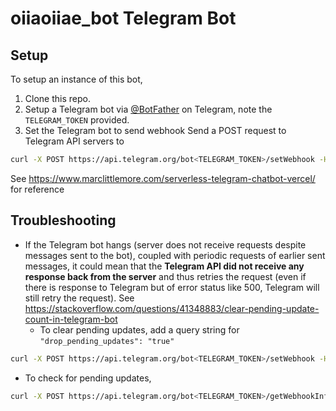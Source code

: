 # oiiaoiiae_bot Telegram Bot

## Setup
To setup an instance of this bot,
1. Clone this repo.
2. Setup a Telegram bot via [@BotFather](https://t.me/botfather) on Telegram, note the `TELEGRAM_TOKEN` provided.
3. Set the Telegram bot to send webhook Send a POST request to Telegram API servers to 
```bash
curl -X POST https://api.telegram.org/bot<TELEGRAM_TOKEN>/setWebhook -H "Content-type: application/json" -d '{"url": "https://oiiaoiiae-bot.vercel.app/api/webhook"}'
```

See https://www.marclittlemore.com/serverless-telegram-chatbot-vercel/ for reference

## Troubleshooting

- If the Telegram bot hangs (server does not receive requests despite messages sent to the bot), coupled with periodic requests of earlier sent messages, it could mean that the **Telegram API did not receive any response back from the server** and thus retries the request (even if there is response to Telegram but of error status like 500, Telegram will still retry the request). See https://stackoverflow.com/questions/41348883/clear-pending-update-count-in-telegram-bot
  - To clear pending updates, add a query string for `"drop_pending_updates": "true"`
```bash
curl -X POST https://api.telegram.org/bot<TELEGRAM_TOKEN>/setWebhook -H "Content-type: application/json" -d '{"url": "https://oiiaoiiae-bot.vercel.app/api/webhook", "drop_pending_updates": "true"}'
```
- To check for pending updates,
```bash
curl -X POST https://api.telegram.org/bot<TELEGRAM_TOKEN>/getWebhookInfo
```